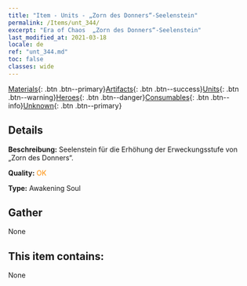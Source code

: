 ```yaml
---
title: "Item - Units - „Zorn des Donners“-Seelenstein"
permalink: /Items/unt_344/
excerpt: "Era of Chaos  „Zorn des Donners“-Seelenstein"
last_modified_at: 2021-03-18
locale: de
ref: "unt_344.md"
toc: false
classes: wide
---
```

 [Materials](/de/Items/){: .btn .btn--primary}[Artifacts](/de/Items/Artifacts/){: .btn .btn--success}[Units](/de/Items/Units/){: .btn .btn--warning}[Heroes](/de/Items/Heroes/){: .btn .btn--danger}[Consumables](/de/Items/Consumables/){: .btn .btn--info}[Unknown](/de/Items/Unknown/){: .btn .btn--primary}

## Details
 **Beschreibung:** Seelenstein für die Erhöhung der Erweckungsstufe von „Zorn des Donners“.

 **Quality:** <span style="color: #FF8C00">OK</span>

 **Type:** Awakening Soul

## Gather

  None

## This item contains:

  None

